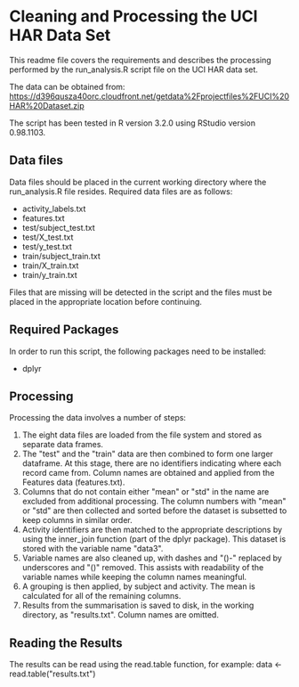 
# Cleaning and Processing the UCI HAR Data Set
This readme file covers the requirements and describes the processing performed by the run_analysis.R script file on the UCI HAR data set.

The data can be obtained from: https://d396qusza40orc.cloudfront.net/getdata%2Fprojectfiles%2FUCI%20HAR%20Dataset.zip

The script has been tested in R version 3.2.0 using RStudio version 0.98.1103.

## Data files
Data files should be placed in the current working directory where the run_analysis.R file resides. Required data files are as follows:
* activity_labels.txt
* features.txt
* test/subject_test.txt
* test/X_test.txt
* test/y_test.txt
* train/subject_train.txt
* train/X_train.txt
* train/y_train.txt

Files that are missing will be detected in the script and the files must be placed in the appropriate location before continuing.

## Required Packages
In order to run this script, the following packages need to be installed:
* dplyr

## Processing
Processing the data involves a number of steps:

1. The eight data files are loaded from the file system and stored as separate data frames.
2. The "test" and the "train" data are then combined to form one larger dataframe. At this stage, there are no identifiers indicating where each record came from. Column names are obtained and applied from the Features data (features.txt).
3. Columns that do not contain either "mean" or "std" in the name are excluded from additional processing. The column numbers with "mean" or "std" are then collected and sorted before the dataset is subsetted to keep columns in similar order.
4. Activity identifiers are then matched to the appropriate descriptions by using the inner_join function (part of the dplyr package). This dataset is stored with the variable name "data3".
5. Variable names are also cleaned up, with dashes and "()-" replaced by underscores and "()" removed. This assists with readability of the variable names while keeping the column names meaningful.
6. A grouping is then applied, by subject and activity. The mean is calculated for all of the remaining columns.
7. Results from the summarisation is saved to disk, in the working directory, as "results.txt". Column names are omitted.



## Reading the Results
The results can be read using the read.table function, for example:
data <- read.table("results.txt")